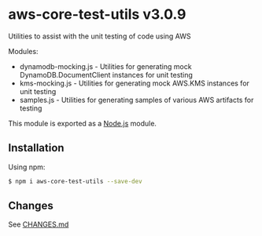 # aws-core-test-utils v3.0.9
Utilities to assist with the unit testing of code using AWS

Modules:
- dynamodb-mocking.js - Utilities for generating mock DynamoDB.DocumentClient instances for unit testing
- kms-mocking.js - Utilities for generating mock AWS.KMS instances for unit testing
- samples.js - Utilities for generating samples of various AWS artifacts for testing

This module is exported as a [Node.js](https://nodejs.org) module.

## Installation

Using npm:
```bash
$ npm i aws-core-test-utils --save-dev
```

## Changes
See [CHANGES.md](CHANGES.md)